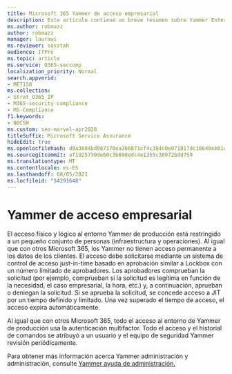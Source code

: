 ```yaml
---
title: Microsoft 365 Yammer de acceso empresarial
description: Este artículo contiene un breve resumen sobre Yammer Enterprise controles de acceso en el entorno de producción.
ms.author: robmazz
author: robmazz
manager: laurawi
ms.reviewer: sosstah
audience: ITPro
ms.topic: article
ms.service: O365-seccomp
localization_priority: Normal
search.appverid:
- MET150
ms.collection:
- Strat_O365_IP
- M365-security-compliance
- MS-Compliance
f1.keywords:
- NOCSH
ms.custom: seo-marvel-apr2020
titleSuffix: Microsoft Service Assurance
hideEdit: true
ms.openlocfilehash: d9a3604bd987170ea266871cf4c384c0e071817dc10640eb01e560debb5d9664
ms.sourcegitcommit: af1925730de60c3b698edc4e1355c38972bdd759
ms.translationtype: MT
ms.contentlocale: es-ES
ms.lasthandoff: 08/05/2021
ms.locfileid: "54291648"
---
```

# <a name="yammer-enterprise-access-controls"></a>Yammer de acceso empresarial 

El acceso físico y lógico al entorno Yammer de producción está restringido a un pequeño conjunto de personas (infraestructura y operaciones). Al igual que con otros Microsoft 365, los Yammer no tienen acceso permanente a los datos de los clientes. El acceso debe solicitarse mediante un sistema de control de acceso just-in-time basado en aprobación similar a Lockbox con un número limitado de aprobadores. Los aprobadores comprueban la solicitud (por ejemplo, comprueban si la solicitud es legítima en función de la necesidad, el caso empresarial, la hora, etc.) y, a continuación, aprueban o deniegan la solicitud. Si se aprueba la solicitud, se concede acceso a JIT por un tiempo definido y limitado. Una vez superado el tiempo de acceso, el acceso expira automáticamente.

Al igual que con otros Microsoft 365, todo el acceso al entorno de Yammer de producción usa la autenticación multifactor. Todo el acceso y el historial de comandos se atribuyó a un usuario y el equipo de seguridad Yammer revisión periódicamente.

Para obtener más información acerca Yammer administración y administración, consulte [Yammer ayuda de administración.](/yammer/yammer-landing-page)